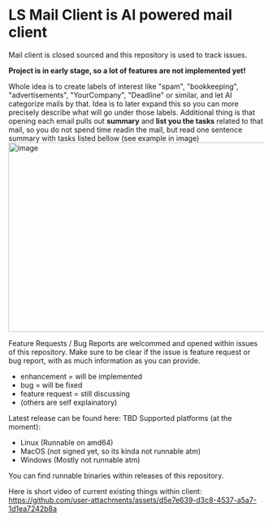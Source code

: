 # LS Mail Client is AI powered mail client
Mail client is closed sourced and this repository is used to track issues.

**Project is in early stage, so a lot of features are not implemented yet!**

Whole idea is to create labels of interest like "spam", "bookkeeping", "advertisements", "YourCompany", "Deadline" or similar, and let AI categorize mails by that.
Idea is to later expand this so you can more precisely describe what will go under those labels.
Additional thing is that opening each email pulls out **summary** and **list you the tasks** related to that mail, so you do not spend time readin the mail, but read one sentence summary with tasks listed bellow (see example in image)
<img width="1025" height="372" alt="image" src="https://github.com/user-attachments/assets/9305646d-cab4-4c7b-94c7-d3aec0562736" />

Feature Requests / Bug Reports are welcommed and opened within issues of this repository. Make sure to be clear if the issue is feature request or bug report, with as much information as you can provide.
 - enhancement = will be implemented
 - bug = will be fixed
 - feature request = still discussing
 - (others are self explainatory)

Latest release can be found here: TBD
Supported platforms (at the moment):
 - Linux (Runnable on amd64)
 - MacOS (not signed yet, so its kinda not runnable atm)
 - Windows (Mostly not runnable atm)

You can find runnable binaries within releases of this repository.

Here is short video of current existing things within client:
https://github.com/user-attachments/assets/d5e7e639-d3c8-4537-a5a7-1d1ea7242b8a


